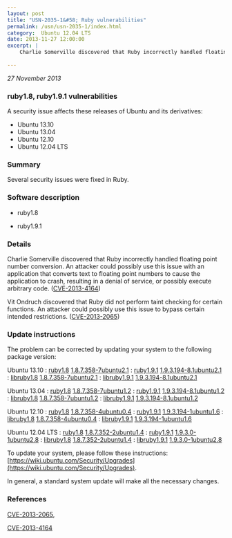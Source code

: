 ```yaml
---
layout: post
title: "USN-2035-1&#58; Ruby vulnerabilities"
permalink: /usn/usn-2035-1/index.html
category:  Ubuntu 12.04 LTS
date: 2013-11-27 12:00:00
excerpt: |
    Charlie Somerville discovered that Ruby incorrectly handled floating point number conversion. An attacker could possibly use this issue with an application that converts text to floating point numbers to cause the application to crash, resulting in a denial of service, or possibly execute arbitrary code. ([CVE-2013-4164](http://people.ubuntu.com/~ubuntu-security/cve/CVE-2013-4164))
    
--- 
```

 
 

*27 November 2013*

### ruby1.8, ruby1.9.1 vulnerabilities

A security issue affects these releases of Ubuntu and its derivatives:

* Ubuntu 13.10
* Ubuntu 13.04
* Ubuntu 12.10
* Ubuntu 12.04 LTS

### Summary

Several security issues were fixed in Ruby. 

### Software description

* ruby1.8 

* ruby1.9.1 

### Details

Charlie Somerville discovered that Ruby incorrectly handled floating point number conversion. An attacker could possibly use this issue with an application that converts text to floating point numbers to cause the application to crash, resulting in a denial of service, or possibly execute arbitrary code. ([CVE-2013-4164](http://people.ubuntu.com/~ubuntu-security/cve/CVE-2013-4164))

Vit Ondruch discovered that Ruby did not perform taint checking for certain functions. An attacker could possibly use this issue to bypass certain intended restrictions. ([CVE-2013-2065](http://people.ubuntu.com/~ubuntu-security/cve/CVE-2013-2065)) 

### Update instructions

The problem can be corrected by updating your system to the following package version:

Ubuntu 13.10
 : [ruby1.8](https://launchpad.net/ubuntu/+source/ruby1.8) <span> [1.8.7.358-7ubuntu2.1](https://launchpad.net/ubuntu/+source/ruby1.8/1.8.7.358-7ubuntu2.1) </span> 
 : [ruby1.9.1](https://launchpad.net/ubuntu/+source/ruby1.9.1) <span> [1.9.3.194-8.1ubuntu2.1](https://launchpad.net/ubuntu/+source/ruby1.9.1/1.9.3.194-8.1ubuntu2.1) </span> 
 : [libruby1.8](https://launchpad.net/ubuntu/+source/ruby1.8) <span> [1.8.7.358-7ubuntu2.1](https://launchpad.net/ubuntu/+source/ruby1.8/1.8.7.358-7ubuntu2.1) </span> 
 : [libruby1.9.1](https://launchpad.net/ubuntu/+source/ruby1.9.1) <span> [1.9.3.194-8.1ubuntu2.1](https://launchpad.net/ubuntu/+source/ruby1.9.1/1.9.3.194-8.1ubuntu2.1) </span> 

Ubuntu 13.04
 : [ruby1.8](https://launchpad.net/ubuntu/+source/ruby1.8) <span> [1.8.7.358-7ubuntu1.2](https://launchpad.net/ubuntu/+source/ruby1.8/1.8.7.358-7ubuntu1.2) </span> 
 : [ruby1.9.1](https://launchpad.net/ubuntu/+source/ruby1.9.1) <span> [1.9.3.194-8.1ubuntu1.2](https://launchpad.net/ubuntu/+source/ruby1.9.1/1.9.3.194-8.1ubuntu1.2) </span> 
 : [libruby1.8](https://launchpad.net/ubuntu/+source/ruby1.8) <span> [1.8.7.358-7ubuntu1.2](https://launchpad.net/ubuntu/+source/ruby1.8/1.8.7.358-7ubuntu1.2) </span> 
 : [libruby1.9.1](https://launchpad.net/ubuntu/+source/ruby1.9.1) <span> [1.9.3.194-8.1ubuntu1.2](https://launchpad.net/ubuntu/+source/ruby1.9.1/1.9.3.194-8.1ubuntu1.2) </span> 

Ubuntu 12.10
 : [ruby1.8](https://launchpad.net/ubuntu/+source/ruby1.8) <span> [1.8.7.358-4ubuntu0.4](https://launchpad.net/ubuntu/+source/ruby1.8/1.8.7.358-4ubuntu0.4) </span> 
 : [ruby1.9.1](https://launchpad.net/ubuntu/+source/ruby1.9.1) <span> [1.9.3.194-1ubuntu1.6](https://launchpad.net/ubuntu/+source/ruby1.9.1/1.9.3.194-1ubuntu1.6) </span> 
 : [libruby1.8](https://launchpad.net/ubuntu/+source/ruby1.8) <span> [1.8.7.358-4ubuntu0.4](https://launchpad.net/ubuntu/+source/ruby1.8/1.8.7.358-4ubuntu0.4) </span> 
 : [libruby1.9.1](https://launchpad.net/ubuntu/+source/ruby1.9.1) <span> [1.9.3.194-1ubuntu1.6](https://launchpad.net/ubuntu/+source/ruby1.9.1/1.9.3.194-1ubuntu1.6) </span> 

Ubuntu 12.04 LTS
 : [ruby1.8](https://launchpad.net/ubuntu/+source/ruby1.8) <span> [1.8.7.352-2ubuntu1.4](https://launchpad.net/ubuntu/+source/ruby1.8/1.8.7.352-2ubuntu1.4) </span> 
 : [ruby1.9.1](https://launchpad.net/ubuntu/+source/ruby1.9.1) <span> [1.9.3.0-1ubuntu2.8](https://launchpad.net/ubuntu/+source/ruby1.9.1/1.9.3.0-1ubuntu2.8) </span> 
 : [libruby1.8](https://launchpad.net/ubuntu/+source/ruby1.8) <span> [1.8.7.352-2ubuntu1.4](https://launchpad.net/ubuntu/+source/ruby1.8/1.8.7.352-2ubuntu1.4) </span> 
 : [libruby1.9.1](https://launchpad.net/ubuntu/+source/ruby1.9.1) <span> [1.9.3.0-1ubuntu2.8](https://launchpad.net/ubuntu/+source/ruby1.9.1/1.9.3.0-1ubuntu2.8) </span> 

To update your system, please follow these instructions: [https://wiki.ubuntu.com/Security/Upgrades](https://wiki.ubuntu.com/Security/Upgrades).

In general, a standard system update will make all the necessary changes. 

### References

 
 [CVE-2013-2065](http://people.ubuntu.com/~ubuntu-security/cve/CVE-2013-2065), 

 [CVE-2013-4164](http://people.ubuntu.com/~ubuntu-security/cve/CVE-2013-4164)
 


